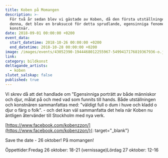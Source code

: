 ```yaml
---
title: Koben på Momangen
description: >-
  För två år sedan blev vi gästade av Koben, då den första utställningen med
  denna, det blev en braksuccé för detta sprudlande, egensinniga fenomen till
  konstnär.
date: 2018-09-01 00:00:00 +0200
event_data:
  start_datetime: 2018-10-26 00:00:00 +0200
  end_datetime: 2018-10-28 00:00:00 +0200
image: /images/events/43052390-1944468012255967-5499417176819367936-o.jpg
link:
category: bildkonst
deltagande_artists:
  - koben
slutet_salskap: false
published: true
---
```


Vi skrev d&aring; att det handlade om "Egensinniga portr&auml;tt av b&aring;de m&auml;nniskor och djur, m&aring;lat p&aring; och med vad som funnits till hands. B&aring;de utst&auml;llningen och konstn&auml;ren sammanfattas med: "v&auml;ldigt full o dum i huve och kladd o djur o f&auml;rg o folk". - och det kan v&auml;l sammanfatta det hela n&auml;r Koben nu &auml;ntligen &aring;terv&auml;nder till Stockholm med nya verk.

[https://www.facebook.com/kobenzzon/](https://www.facebook.com/kobenzzon/){: target="_blank"}

Save the date - 26 oktober\! P&aring; momangen\!

Öppettider:Fredag 26 oktober: 18-21 (vernissage)Lördag 27 oktober: 12-16